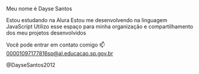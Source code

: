 Meu nome é Dayse Santos

Estou estudando na Alura
Estou me desenvolvendo na linguagem JavaScript
Utilizo esse espaço para minha organização e compartilhamento dos meu projetos desenvolvidos

Você pode entrar em contato comigo 📫
00001097177816sp@al.educacao.sp.gov.br

@DayseSantos2012
